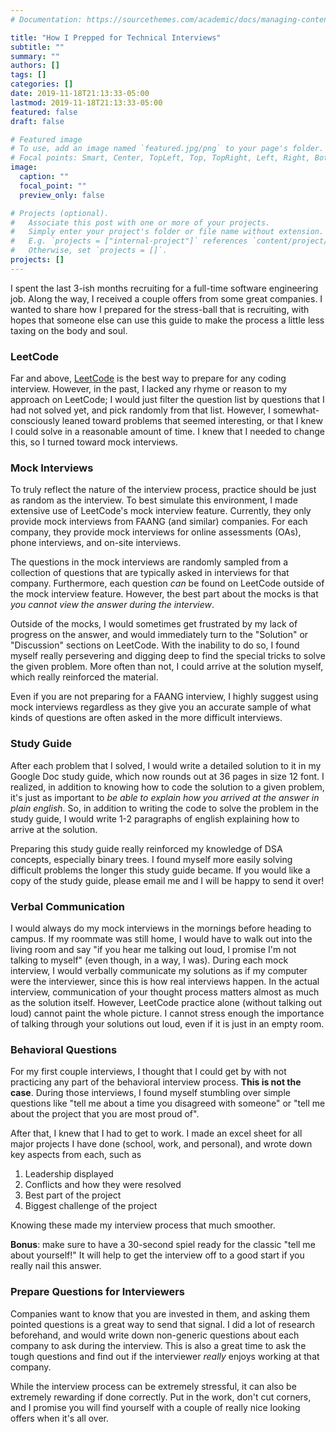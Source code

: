 ```yaml
---
# Documentation: https://sourcethemes.com/academic/docs/managing-content/

title: "How I Prepped for Technical Interviews"
subtitle: ""
summary: ""
authors: []
tags: []
categories: []
date: 2019-11-18T21:13:33-05:00
lastmod: 2019-11-18T21:13:33-05:00
featured: false
draft: false

# Featured image
# To use, add an image named `featured.jpg/png` to your page's folder.
# Focal points: Smart, Center, TopLeft, Top, TopRight, Left, Right, BottomLeft, Bottom, BottomRight.
image:
  caption: ""
  focal_point: ""
  preview_only: false

# Projects (optional).
#   Associate this post with one or more of your projects.
#   Simply enter your project's folder or file name without extension.
#   E.g. `projects = ["internal-project"]` references `content/project/deep-learning/index.md`.
#   Otherwise, set `projects = []`.
projects: []
---
```


I spent the last 3-ish months recruiting for a full-time software engineering job. Along the way, I received a couple offers from some great companies. I wanted to share how I prepared for the stress-ball that is recruiting, with hopes that someone else can use this guide to make the process a little less taxing on the body and soul.

### LeetCode
Far and above, [LeetCode](https://leetcode.com/) is the best way to prepare for any coding interview. However, in the past, I lacked any rhyme or reason to my approach on LeetCode; I would just filter the question list by questions that I had not solved yet, and pick randomly from that list. However, I somewhat-consciously leaned toward problems that seemed interesting, or that I knew I could solve in a reasonable amount of time. I knew that I needed to change this, so I turned toward mock interviews. 

### Mock Interviews

To truly reflect the nature of the interview process, practice should be just as random as the interview. To best simulate this environment, I made extensive use of LeetCode's mock interview feature. Currently, they only provide mock interviews from FAANG (and similar) companies. For each company, they provide mock interviews for online assessments (OAs), phone interviews, and on-site interviews.

The questions in the mock interviews are randomly sampled from a collection of questions that are typically asked in interviews for that company. Furthermore, each question _can_ be found on LeetCode outside of the mock interview feature. However, the best part about the mocks is that _you cannot view the answer during the interview_. 

Outside of the mocks, I would sometimes get frustrated by my lack of progress on the answer, and would immediately turn to the "Solution" or "Discussion" sections on LeetCode. With the inability  to do so, I found myself really persevering and digging deep to find the special tricks to solve the given problem. More often than not, I could arrive at the solution myself, which really reinforced the material.

Even if you are not preparing for a FAANG interview, I highly suggest using mock interviews regardless as they give you an accurate sample of what kinds of questions are often asked in the more difficult interviews.

### Study Guide
After each problem that I solved, I would write a detailed solution to it in my Google Doc study guide, which now rounds out at 36 pages in size 12 font. I realized, in addition to knowing how to code the solution to a given problem, it's just as important to _be able to explain how you arrived at the answer in plain english_. So, in addition to writing the code to solve the problem in the study guide, I would write 1-2 paragraphs of english explaining how to arrive at the solution.

Preparing this study guide really reinforced my knowledge of DSA concepts, especially binary trees. I found myself more easily solving difficult problems the longer this study guide became. If you would like a copy of the study guide, please email me and I will be happy to send it over!

### Verbal Communication

I would always do my mock interviews in the mornings before heading to campus. If my roommate was still home, I would have to walk out into the living room and say "if you hear me talking out loud, I promise I'm not talking to myself" (even though, in a way, I was). During each mock interview, I would verbally communicate my solutions as if my computer were the interviewer, since this is how real interviews happen. In the actual interview, communication of your thought process matters almost as much as the solution itself. However, LeetCode practice alone (without talking out loud) cannot paint the whole picture. I cannot stress enough the importance of talking through your solutions out loud, even if it is just in an empty room.

### Behavioral Questions

For my first couple interviews, I thought that I could get by with not practicing any part of the behavioral interview process. **This is not the case**. During those interviews, I found myself stumbling over simple questions like "tell me about a time you disagreed with someone" or "tell me about the project that you are most proud of".

After that, I knew that I had to get to work. I made an excel sheet for all major projects I have done (school, work, and personal), and wrote down key aspects from each, such as

1. Leadership displayed
2. Conflicts and how they were resolved
3. Best part of the project
4. Biggest challenge of the project

Knowing these made my interview process that much smoother.

**Bonus**: make sure to have a 30-second spiel ready for the classic "tell me about yourself!" It will help to get the interview off to a good start if you really nail this answer.

### Prepare Questions for Interviewers

Companies want to know that you are invested in them, and asking them pointed questions is a great way to send that signal. I did a lot of research beforehand, and would write down non-generic questions about each company to ask during the interview. This is also a great time to ask the tough questions and find out if the interviewer _really_ enjoys working at that company.

While the interview process can be extremely stressful, it can also be extremely rewarding if done correctly. Put in the work, don't cut corners, and I promise you will find yourself with a couple of really nice looking offers when it's all over. 
